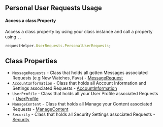 ## Personal User Requests Usage

#### Access a class Property

Access a class property by using your class instance and call a property using `.`.

```javascript
requestHelper.UserRequests.PersonalUserRequests;
```

## Class Properties

- `MessageRequests` - Class that holds all gotten Messages associated Requests (e.g New Watches, Favs) - [MessageRequest](personal/message)
- `AccountInformation` - Class that holds all Account Information and Settings associated Requests - [AccountInformation](personal/account)
- `UserProfile` - Class that holds all your User Profile associated Requests - [UserProfile](personal/profile)
- `ManageContent` - Class that holds all Manage your Content associated Requests - [ManageContent](personal/content)
- `Security` - Class that holds all Security Settings associated Requests - [Security](personal/security)

